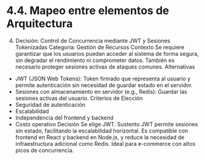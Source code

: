 # 4.4. Mapeo entre elementos de Arquitectura

4.	Decisión: Control de Concurrencia mediante JWT y Sesiones Tokenizadas
Categoría: Gestión de Recursos
Contexto
Se requiere garantizar que los usuarios puedan acceder al sistema de forma segura, sin degradar el rendimiento ni comprometer datos. También es necesario proteger sesiones activas de ataques comunes.
Alternativas
- JWT (JSON Web Tokens): Token firmado que representa al usuario y permite autenticación sin necesidad de guardar estado en el servidor.
- Sesiones con almacenamiento en servidor (e.g., Redis): Guardar las sesiones activas del usuario.
Criterios de Elección
- Seguridad de autenticación
- Escalabilidad
- Independencia del frontend y backend
- Costo operativo
Decisión
Se elige JWT.
Sustento
JWT permite sesiones sin estado, facilitando la escalabilidad horizontal. Es compatible con frontend en React y backend en Node.js, y reduce la necesidad de infraestructura adicional como Redis. Ideal para e-commerce con altos picos de concurrencia.
